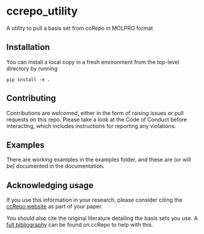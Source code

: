 # ccrepo_utility

A utility to pull a basis set from ccRepo in MOLPRO format

## Installation
   
You can install a local copy in a fresh environment from the top-level directory by running

    pip install -e .

## Contributing

Contributions are welcomed, either in the form of raising issues or pull requests on this repo. Please take a look at the Code of Conduct before interacting, which includes instructions for reporting any violations.

## Examples

There are working examples in the examples folder, and these are (or will be) documented in the documentation. 

## Acknowledging usage

If you use this information in your research, please consider citing the [ccRepo website](http://www.grant-hill.group.shef.ac.uk/ccrepo/index.html) as part of your paper.

You should also cite the original literature detailing the basis sets you use. A [full bibliography](http://www.grant-hill.group.shef.ac.uk/ccrepo/bib.html) can be found on ccRepo to help with this.
